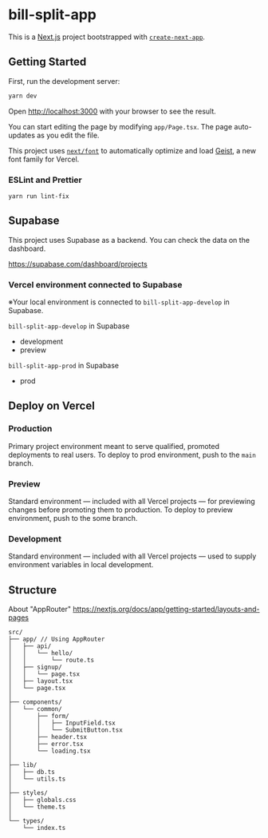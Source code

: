 # bill-split-app

This is a [Next.js](https://nextjs.org) project bootstrapped with [`create-next-app`](https://nextjs.org/docs/app/api-reference/cli/create-next-app).

## Getting Started

First, run the development server:

```bash
yarn dev
```

Open [http://localhost:3000](http://localhost:3000) with your browser to see the result.

You can start editing the page by modifying `app/Page.tsx`. The page auto-updates as you edit the file.

This project uses [`next/font`](https://nextjs.org/docs/app/building-your-application/optimizing/fonts) to automatically optimize and load [Geist](https://vercel.com/font), a new font family for Vercel.

### ESLint and Prettier

```
yarn run lint-fix
```

## Supabase

This project uses Supabase as a backend. You can check the data on the dashboard.

https://supabase.com/dashboard/projects

### Vercel environment connected to Supabase
※Your local environment is connected to `bill-split-app-develop` in Supabase.

`bill-split-app-develop` in Supabase
- development
- preview

`bill-split-app-prod` in Supabase
- prod

## Deploy on Vercel

### Production

Primary project environment meant to serve qualified, promoted deployments to real users.
To deploy to prod environment, push to the `main` branch.

### Preview

Standard environment — included with all Vercel projects — for previewing changes before promoting them to production.
To deploy to preview environment, push to the some branch.

### Development

Standard environment — included with all Vercel projects — used to supply environment variables in local development.

## Structure
About "AppRouter" https://nextjs.org/docs/app/getting-started/layouts-and-pages

```
src/
├── app/ // Using AppRouter
│   ├── api/
│   │   └── hello/
│   │       └── route.ts
│   ├── signup/
│   │   └── page.tsx
│   ├── layout.tsx
│   └── page.tsx
│
├── components/
│   └── common/
│       ├── form/
│       │   ├── InputField.tsx
│       │   └── SubmitButton.tsx
│       ├── header.tsx
│       ├── error.tsx
│       └── loading.tsx
│
├── lib/
│   ├── db.ts
│   └── utils.ts
│
├── styles/
│   ├── globals.css
│   └── theme.ts
│
└── types/
    └── index.ts
```
